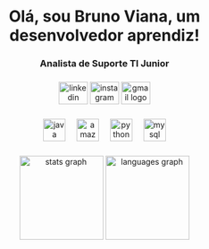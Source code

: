 <h1 align="center">Olá, sou Bruno Viana, um desenvolvedor aprendiz!</h1>

###

<h3 align="center">Analista de Suporte TI Junior</h3>

###

<div align="center">
  <img src="https://raw.githubusercontent.com/maurodesouza/profile-readme-generator/master/src/assets/icons/social/linkedin/default.svg" width="52" height="40" alt="linkedin logo"  />
  <img src="https://raw.githubusercontent.com/maurodesouza/profile-readme-generator/master/src/assets/icons/social/instagram/default.svg" width="52" height="40" alt="instagram logo"  />
  <img src="https://raw.githubusercontent.com/maurodesouza/profile-readme-generator/master/src/assets/icons/social/gmail/default.svg" width="52" height="40" alt="gmail logo"  />
</div>

###

<div align="center">
  <img src="https://cdn.jsdelivr.net/gh/devicons/devicon/icons/java/java-original.svg" height="40" alt="java logo"  />
  <img width="12" />
  <img src="https://cdn.jsdelivr.net/gh/devicons/devicon/icons/amazonwebservices/amazonwebservices-line-wordmark.svg" height="40" alt="amazonwebservices logo"  />
  <img width="12" />
  <img src="https://cdn.jsdelivr.net/gh/devicons/devicon/icons/python/python-original.svg" height="40" alt="python logo"  />
  <img width="12" />
  <img src="https://cdn.jsdelivr.net/gh/devicons/devicon/icons/mysql/mysql-original.svg" height="40" alt="mysql logo"  />
</div>

###

<div align="center">
  <img src="https://github-readme-stats.vercel.app/api?username=Bvianaa&hide_title=true&hide_rank=false&show_icons=true&include_all_commits=true&count_private=true&disable_animations=false&theme=dark&locale=en&hide_border=false&order=1" height="150" alt="stats graph"  />
  <img src="https://github-readme-stats.vercel.app/api/top-langs?username=Bvianaa&locale=en&hide_title=true&layout=compact&card_width=320&langs_count=5&theme=dark&hide_border=false&order=2" height="150" alt="languages graph"  />
</div>

###
